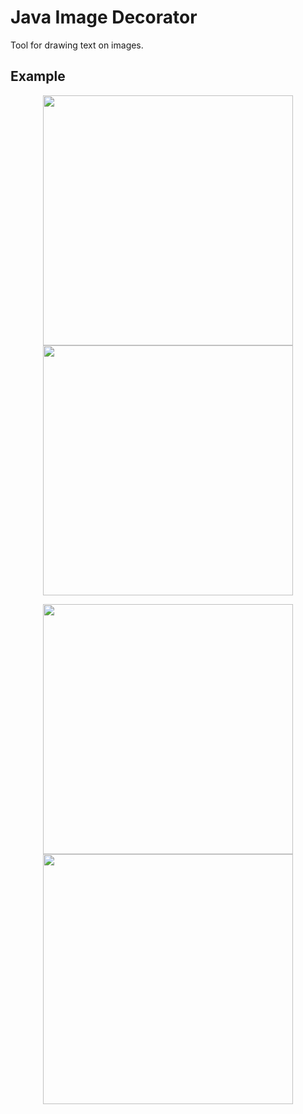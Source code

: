 # Java Image Decorator

Tool for drawing text on images. 

## Example

<p align="center">
   <img src="https://raw.githubusercontent.com/hummatli/java-image-decorator/master/imgs_for_readme/girl.jpg" width="400px"/>

   <img src="https://raw.githubusercontent.com/hummatli/java-image-decorator/master/imgs_for_readme/edited/girl_2.jpg" width="400px"/>
</p>

<p align="center">
<img src="https://raw.githubusercontent.com/hummatli/java-image-decorator/master/imgs_for_readme/lonely.jpg" width="400px"/>

<img src="https://raw.githubusercontent.com/hummatli/java-image-decorator/master/imgs_for_readme/edited/lonely_2.jpg" width="400px"/>
</p>

